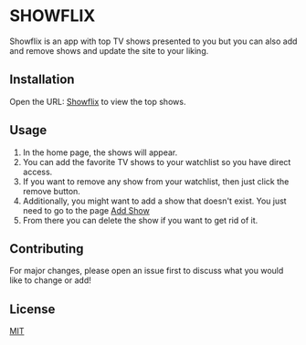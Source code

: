 # SHOWFLIX

Showflix is an app with top TV shows presented to you but you can also add and remove shows and update the site to your liking.

## Installation

Open the URL: [Showflix](http://localhost:3001/) to view the top shows.

## Usage

1. In the home page, the shows will appear. 
2. You can add the favorite TV shows to your watchlist so you have direct access.
3. If you want to remove any show from your watchlist, then just click the remove button.
4. Additionally, you might want to add a show that doesn't exist. You just need to go to the page [Add Show](http://localhost:3001/newshow)
5. From there you can delete the show if you want to get rid of it. 

## Contributing

For major changes, please open an issue first to discuss what you would like to change or add!

## License

[MIT](https://choosealicense.com/licenses/mit/)